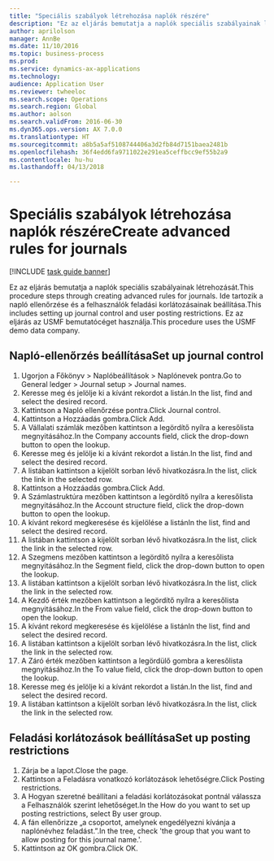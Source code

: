 ```yaml
--- 
title: "Speciális szabályok létrehozása naplók részére"
description: "Ez az eljárás bemutatja a naplók speciális szabályainak létrehozását."
author: aprilolson
manager: AnnBe
ms.date: 11/10/2016
ms.topic: business-process
ms.prod: 
ms.service: dynamics-ax-applications
ms.technology: 
audience: Application User
ms.reviewer: twheeloc
ms.search.scope: Operations
ms.search.region: Global
ms.author: aolson
ms.search.validFrom: 2016-06-30
ms.dyn365.ops.version: AX 7.0.0
ms.translationtype: HT
ms.sourcegitcommit: a8b5a5af5108744406a3d2fb84d7151baea2481b
ms.openlocfilehash: 36f4edd6fa9711022e291ea5ceffbcc9ef55b2a9
ms.contentlocale: hu-hu
ms.lasthandoff: 04/13/2018

---
```

# <a name="create-advanced-rules-for-journals"></a><span data-ttu-id="4f109-103">Speciális szabályok létrehozása naplók részére</span><span class="sxs-lookup"><span data-stu-id="4f109-103">Create advanced rules for journals</span></span>

[!INCLUDE [task guide banner](../../includes/task-guide-banner.md)]

<span data-ttu-id="4f109-104">Ez az eljárás bemutatja a naplók speciális szabályainak létrehozását.</span><span class="sxs-lookup"><span data-stu-id="4f109-104">This procedure steps through creating advanced rules for journals.</span></span> <span data-ttu-id="4f109-105">Ide tartozik a napló ellenőrzése és a felhasználók feladási korlátozásainak beállítása.</span><span class="sxs-lookup"><span data-stu-id="4f109-105">This includes setting up journal control and user posting restrictions.</span></span> <span data-ttu-id="4f109-106">Ez az eljárás az USMF bemutatócéget használja.</span><span class="sxs-lookup"><span data-stu-id="4f109-106">This procedure uses the USMF demo data company.</span></span>


## <a name="set-up-journal-control"></a><span data-ttu-id="4f109-107">Napló-ellenőrzés beállítása</span><span class="sxs-lookup"><span data-stu-id="4f109-107">Set up journal control</span></span>
1. <span data-ttu-id="4f109-108">Ugorjon a Főkönyv > Naplóbeállítások > Naplónevek pontra.</span><span class="sxs-lookup"><span data-stu-id="4f109-108">Go to General ledger > Journal setup > Journal names.</span></span>
2. <span data-ttu-id="4f109-109">Keresse meg és jelölje ki a kívánt rekordot a listán.</span><span class="sxs-lookup"><span data-stu-id="4f109-109">In the list, find and select the desired record.</span></span>
3. <span data-ttu-id="4f109-110">Kattintson a Napló ellenőrzése pontra.</span><span class="sxs-lookup"><span data-stu-id="4f109-110">Click Journal control.</span></span>
4. <span data-ttu-id="4f109-111">Kattintson a Hozzáadás gombra.</span><span class="sxs-lookup"><span data-stu-id="4f109-111">Click Add.</span></span>
5. <span data-ttu-id="4f109-112">A Vállalati számlák mezőben kattintson a legördítő nyílra a keresőlista megnyitásához.</span><span class="sxs-lookup"><span data-stu-id="4f109-112">In the Company accounts field, click the drop-down button to open the lookup.</span></span>
6. <span data-ttu-id="4f109-113">Keresse meg és jelölje ki a kívánt rekordot a listán.</span><span class="sxs-lookup"><span data-stu-id="4f109-113">In the list, find and select the desired record.</span></span>
7. <span data-ttu-id="4f109-114">A listában kattintson a kijelölt sorban lévő hivatkozásra.</span><span class="sxs-lookup"><span data-stu-id="4f109-114">In the list, click the link in the selected row.</span></span>
8. <span data-ttu-id="4f109-115">Kattintson a Hozzáadás gombra.</span><span class="sxs-lookup"><span data-stu-id="4f109-115">Click Add.</span></span>
9. <span data-ttu-id="4f109-116">A Számlastruktúra mezőben kattintson a legördítő nyílra a keresőlista megnyitásához.</span><span class="sxs-lookup"><span data-stu-id="4f109-116">In the Account structure field, click the drop-down button to open the lookup.</span></span>
10. <span data-ttu-id="4f109-117">A kívánt rekord megkeresése és kijelölése a listán</span><span class="sxs-lookup"><span data-stu-id="4f109-117">In the list, find and select the desired record.</span></span>
11. <span data-ttu-id="4f109-118">A listában kattintson a kijelölt sorban lévő hivatkozásra.</span><span class="sxs-lookup"><span data-stu-id="4f109-118">In the list, click the link in the selected row.</span></span>
12. <span data-ttu-id="4f109-119">A Szegmens mezőben kattintson a legördítő nyílra a keresőlista megnyitásához.</span><span class="sxs-lookup"><span data-stu-id="4f109-119">In the Segment field, click the drop-down button to open the lookup.</span></span>
13. <span data-ttu-id="4f109-120">A listában kattintson a kijelölt sorban lévő hivatkozásra.</span><span class="sxs-lookup"><span data-stu-id="4f109-120">In the list, click the link in the selected row.</span></span>
14. <span data-ttu-id="4f109-121">A Kezdő érték mezőben kattintson a legördítő nyílra a keresőlista megnyitásához.</span><span class="sxs-lookup"><span data-stu-id="4f109-121">In the From value field, click the drop-down button to open the lookup.</span></span>
15. <span data-ttu-id="4f109-122">A kívánt rekord megkeresése és kijelölése a listán</span><span class="sxs-lookup"><span data-stu-id="4f109-122">In the list, find and select the desired record.</span></span>
16. <span data-ttu-id="4f109-123">A listában kattintson a kijelölt sorban lévő hivatkozásra.</span><span class="sxs-lookup"><span data-stu-id="4f109-123">In the list, click the link in the selected row.</span></span>
17. <span data-ttu-id="4f109-124">A Záró érték mezőben kattintson a legördülő gombra a keresőlista megnyitásához.</span><span class="sxs-lookup"><span data-stu-id="4f109-124">In the To value field, click the drop-down button to open the lookup.</span></span>
18. <span data-ttu-id="4f109-125">Keresse meg és jelölje ki a kívánt rekordot a listán.</span><span class="sxs-lookup"><span data-stu-id="4f109-125">In the list, find and select the desired record.</span></span>
19. <span data-ttu-id="4f109-126">A listában kattintson a kijelölt sorban lévő hivatkozásra.</span><span class="sxs-lookup"><span data-stu-id="4f109-126">In the list, click the link in the selected row.</span></span>

## <a name="set-up-posting-restrictions"></a><span data-ttu-id="4f109-127">Feladási korlátozások beállítása</span><span class="sxs-lookup"><span data-stu-id="4f109-127">Set up posting restrictions</span></span>
1. <span data-ttu-id="4f109-128">Zárja be a lapot.</span><span class="sxs-lookup"><span data-stu-id="4f109-128">Close the page.</span></span>
2. <span data-ttu-id="4f109-129">Kattintson a Feladásra vonatkozó korlátozások lehetőségre.</span><span class="sxs-lookup"><span data-stu-id="4f109-129">Click Posting restrictions.</span></span>
3. <span data-ttu-id="4f109-130">A Hogyan szeretné beállítani a feladási korlátozásokat pontnál válassza a Felhasználók szerint lehetőséget.</span><span class="sxs-lookup"><span data-stu-id="4f109-130">In the How do you want to set up posting restrictions, select By user group.</span></span>
4. <span data-ttu-id="4f109-131">A fán ellenőrizze „a csoportot, amelynek engedélyezni kívánja a naplónévhez feladást.”.</span><span class="sxs-lookup"><span data-stu-id="4f109-131">In the tree, check 'the group that you want to allow posting for this journal name.'.</span></span>
5. <span data-ttu-id="4f109-132">Kattintson az OK gombra.</span><span class="sxs-lookup"><span data-stu-id="4f109-132">Click OK.</span></span>



